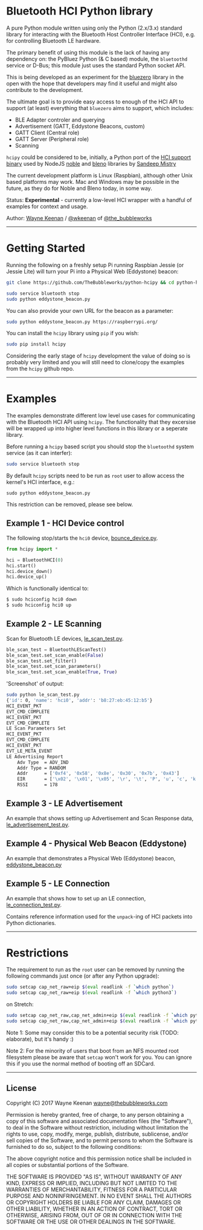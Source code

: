 
# Bluetooth HCI Python library


A pure Python module written using only the Python (2.x/3.x) standard library for interacting with the Bluetooth Host Controller Interface (HCI), e.g. for controlling Bluetooth LE hardware.

The primary benefit of using this module is the lack of having any dependency on: the PyBluez Python (& C based) module, the `bluetoothd` service or D-Bus; this module just uses the standard Python socket API.

This is being developed as an experiment for the [bluezero](https://github.com/ukBaz/python-bluezero) library in the open with the hope that developers may find it useful and might also contribute to the development.

The ultimate goal is to provide easy access to enough of the HCI API to support (at least) everything that `bluezero` aims to support, which includes:

- BLE Adapter controler and querying
- Advertisement (GATT, Eddystone Beacons, custom)
- GATT Client (Central role)
- GATT Server (Peripheral role)
- Scanning


`hcipy` could be considered to be, initially, a Python port of the [HCI support binary](https://github.com/sandeepmistry/node-bluetooth-hci-socket/blob/master/examples/le-connection-test.js) used by  NodeJS [noble](https://github.com/sandeepmistry/noble) and [bleno](https://github.com/sandeepmistry/bleno) libraries by [Sandeep Mistry](https://github.com/sandeepmistry)

The current development platform is Linux (Raspbian), although other Unix based platforms may work. Mac and Windows may be possible in the future, as they do for Noble and Bleno today, in some way.


Status:  __Experimental__ - currently a low-level HCI wrapper with a handful of examples for context and usage.

Author:  [Wayne Keenan](https://github.com/WayneKeenan)  / [@wkeenan](https://twitter.com/wkeenan)  of [@the_bubbleworks](https://twitter.com/the_bubbleworks)

---

# Getting Started

Running the following on a freshly setup Pi running Raspbian Jessie (or Jessie Lite) will turn your Pi into a Physical Web (Eddystone) beacon:

```bash
git clone https://github.com/TheBubbleworks/python-hcipy && cd python-hcipy

sudo service bluetooth stop
sudo python eddystone_beacon.py
```

You can also provide your own URL for the beacon as a parameter:
```bash
sudo python eddystone_beacon.py https://raspberrypi.org/
```


 You can install the `hcipy` library using `pip` if you wish:

 ```bash
 sudo pip install hcipy
 ```

Considering the early stage of `hcipy` development the value of doing so is probably very limited and you will still need to clone/copy the examples from the `hcipy` github repo.

---

# Examples

The examples demonstrate different low level use cases for communicating with the Bluetooth HCI API using `hcipy`.  The functionality that they excersise will be wrapped up into higher level functions in this library or a seperate library.

Before running a `hcipy` based script you should stop the `bluetoothd` system service (as it can interfer):
```bash
sudo service bluetooth stop
```

By default `hcipy` scripts need to be run as `root` user to allow access the kernel's HCI interface, e.g.:
```
sudo python eddystone_beacon.py
```

This restriction can be removed, please see below.


## Example 1 - HCI Device control 

The following stop/starts the `hci0` device,   [bounce_device.py](bounce_device.py).
```python
from hcipy import *

hci = BluetoothHCI(0)
hci.start()
hci.device_down()
hci.device_up()
```


Which is functionally identical to:
```bash
$ sudo hciconfig hci0 down
$ sudo hciconfig hci0 up
```


## Example 2 - LE Scanning 

Scan for Bluetooth LE devices, [le_scan_test.py](le_scan_test.py).

```python
ble_scan_test = BluetoothLEScanTest()
ble_scan_test.set_scan_enable(False)
ble_scan_test.set_filter()
ble_scan_test.set_scan_parameters()
ble_scan_test.set_scan_enable(True, True)
```

'Screenshot' of output:

```bash
sudo python le_scan_test.py 
{'id': 0, 'name': 'hci0', 'addr': 'b8:27:eb:45:12:b5'}
HCI_EVENT_PKT
EVT_CMD_COMPLETE
HCI_EVENT_PKT
EVT_CMD_COMPLETE
LE Scan Parameters Set
HCI_EVENT_PKT
EVT_CMD_COMPLETE
HCI_EVENT_PKT
EVT_LE_META_EVENT
LE Advertising Report
	Adv Type  = ADV_IND
	Addr Type = RANDOM
	Addr      = ['0xf4', '0x58', '0x8e', '0x30', '0x7b', '0x43']
	EIR       = ['\x02', '\x01', '\x05', '\r', '\t', 'P', 'u', 'c', 'k', '.', 'j', 's', ' ', '7', 'b', '4']
	RSSI      = 178
```

## Example 3 - LE Advertisement

An example that shows setting up Advertisement and Scan Response data, [le_advertisement_test.py](le_advertisement_test.py).


## Example 4 - Physical Web Beacon (Eddystone)

An example that demonstrates a Physical Web (Eddystone) beacon, [eddystone_beacon.py](eddystone_beacon.py)


## Example 5 - LE Connection

An example that shows how to set up an LE connection, [le_connection_test.py](le_connection_test.py).

Contains reference information used for the `unpack`-ing of HCI packets into Python dictionaries.


---

# Restrictions


The requirement to run as the `root` user can be removed by running the following commands just once (or after any Python upgrade):

```bash
sudo setcap cap_net_raw+eip $(eval readlink -f `which python`)
sudo setcap cap_net_raw+eip $(eval readlink -f `which python3`)
```

on Stretch:

```bash
sudo setcap cap_net_raw,cap_net_admin+eip $(eval readlink -f `which python`)
sudo setcap cap_net_raw,cap_net_admin+eip $(eval readlink -f `which python3`)
```

Note 1: Some may consider this to be a potential security risk (TODO: elaborate), but it's handy :)

Note 2: For the minority of users that boot from an NFS mounted root filesystem please be aware that `setcap` won't work for you. You can ignore this if you use the normal method of booting off an SDCard.



---

## License

Copyright (C) 2017 Wayne Keenan <wayne@thebubbleworks.com>

Permission is hereby granted, free of charge, to any person obtaining a copy of this software and associated documentation files (the "Software"), to deal in the Software without restriction, including without limitation the rights to use, copy, modify, merge, publish, distribute, sublicense, and/or sell copies of the Software, and to permit persons to whom the Software is furnished to do so, subject to the following conditions:

The above copyright notice and this permission notice shall be included in all copies or substantial portions of the Software.

THE SOFTWARE IS PROVIDED "AS IS", WITHOUT WARRANTY OF ANY KIND, EXPRESS OR IMPLIED, INCLUDING BUT NOT LIMITED TO THE WARRANTIES OF MERCHANTABILITY, FITNESS FOR A PARTICULAR PURPOSE AND NONINFRINGEMENT. IN NO EVENT SHALL THE AUTHORS OR COPYRIGHT HOLDERS BE LIABLE FOR ANY CLAIM, DAMAGES OR OTHER LIABILITY, WHETHER IN AN ACTION OF CONTRACT, TORT OR OTHERWISE, ARISING FROM, OUT OF OR IN CONNECTION WITH THE SOFTWARE OR THE USE OR OTHER DEALINGS IN THE SOFTWARE.
